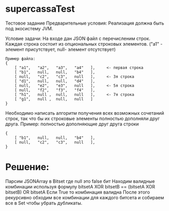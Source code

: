 # supercassaTest
Тестовое задание
Предварительные условия:
Реализация должна быть под экосистему JVM.

Условие задачи:
На входе дан JSON файл с перечисленим строк. Каждая строка состоит из опциональных строковых элементов. ("a1" - элемент присутствует, null- элемент отсутствует)

```
Пример файла:
{
 	[ "a1",   "a2",   "a3",   "a4"   ],     <- первая строка
 	[ "b1",   null,   null,   "b4"   ],     
 	[ null,   "c2",   "c3",   null   ],     <- 3я строка
 	[ "d1",   null,   null,   "d4"   ],
 	[ null,   "e2",   "e3",   null   ],     <- 5я строка
 	[ null,   "f2",   "f3",   "f4"   ],
 	[ "h1",   null ,  null,   null   ],     <- 7я строка
 	[ "g1",   null ,  null,   null   ]
}
```
Необходимо написать алгоритм получения всех возможных сочетаний строк, так что бы их строковые элементы полностью дополняли друг друга.
Пример: полностью дополняющие друг друга строки
```
{
 	[ "b1",   null,   null,   "b4"   ],     
 	[ null,   "c2",   "c3",   null   ],
}
```

# Решение: 
Парсим JSONArray в Bitset гдe null это false бит
Находим валидные комбинации используя формулу 
 bitsetA XOR bitsetB == (bitsetA XOR bitsetB) OR bitsetA
 Если True то комбинация валидна
 После этого рекурсивно обходим все комбинации для каждого битсета и собираем все в Set чтобы убрать дубликаты.
